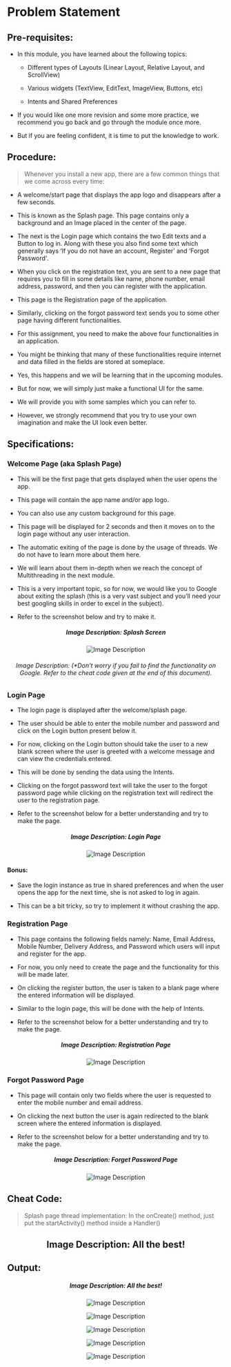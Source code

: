 # Problem Statement

## Pre-requisites:

- In this module, you have learned about the following topics:

   - Different types of Layouts (Linear Layout, Relative Layout, and ScrollView)

   - Various widgets (TextView, EditText, ImageView, Buttons, etc)

   - Intents and Shared Preferences

- If you would like one more revision and some more practice, we recommend you go back and go through the module once more. 

- But if you are feeling confident, it is time to put the knowledge to work.

## Procedure:

> Whenever you install a new app, there are a few common things that we come across every time:

- A welcome/start page that displays the app logo and disappears after a few seconds. 

- This is known as the Splash page. This page contains only a background and an Image placed in the center of the page. 

- The next is the Login page which contains the two Edit texts and a Button to log in. Along with these you also find some text which generally says ‘If you do not have an account, Register’ and ‘Forgot Password'.

- When you click on the registration text, you are sent to a new page that requires you to fill in some details like name, phone number, email address, password, and then you can register with the application. 

- This page is the Registration page of the application. 

- Similarly, clicking on the forgot password text sends you to some other page having different functionalities.

- For this assignment, you need to make the above four functionalities in an application. 

- You might be thinking that many of these functionalities require internet and data filled in the fields are stored at someplace. 

- Yes, this happens and we will be learning that in the upcoming modules. 

- But for now, we will simply just make a functional UI for the same. 

- We will provide you with some samples which you can refer to. 

- However, we strongly recommend that you try to use your own imagination and make the UI look even better.


## Specifications:

### Welcome Page (aka Splash Page)

- This will be the first page that gets displayed when the user opens the app. 

- This page will contain the app name and/or app logo. 

- You can also use any custom background for this page. 

- This page will be displayed for 2 seconds and then it moves on to the login page without any user interaction. 

- The automatic exiting of the page is done by the usage of threads. We do not have to learn more about them here. 

- We will learn about them in-depth when we reach the concept of Multithreading in the next module. 

- This is a very important topic, so for now, we would like you to Google about exiting the splash (this is a very vast subject and you’ll need your best googling skills in order to excel in the subject).

- Refer to the screenshot below and try to make it.

<h5 align = "center">  Image Description: Splash Screen </h5>

  <p align="center">
  <img src="https://github.com/Amit-Ashok-Swain/Android-Kick-Off/blob/main/images/Final-Project/01.png" alt="Image Description" />
       </p>
  <h6 align = "center">  Image Description: (*Don’t worry if you fail to find the functionality on Google. Refer to the cheat code given at the end of this document). </h6>

### Login Page

- The login page is displayed after the welcome/splash page. 

- The user should be able to enter the mobile number and password and click on the Login button present below it.

- For now, clicking on the Login button should take the user to a new blank screen where the user is greeted with a welcome message and can view the credentials entered. 

- This will be done by sending the data using the Intents. 

- Clicking on the forgot password text will take the user to the forgot password page while clicking on the registration text will redirect the user to the registration page. 

- Refer to the screenshot below for a better understanding and try to make the page. 

<h5 align = "center">  Image Description: Login Page </h5>

<p align="center">
  <img src="https://github.com/Amit-Ashok-Swain/Android-Kick-Off/blob/main/images/Final-Project/02.png" alt="Image Description" />
       </p>

#### Bonus:

- Save the login instance as true in shared preferences and when the user opens the app for the next time, she is not asked to log in again. 

- This can be a bit tricky, so try to implement it without crashing the app.


### Registration Page

- This page contains the following fields namely: Name, Email Address, Mobile Number, Delivery Address, and Password which users will input and register for the app.

- For now, you only need to create the page and the functionality for this will be made later. 

- On clicking the register button, the user is taken to a blank page where the entered information will be displayed. 

- Similar to the login page, this will be done with the help of Intents.

- Refer to the screenshot below for a better understanding and try to make the page.

<h5 align = "center">  Image Description: Registration Page </h5>

<p align="center">
  <img src="https://github.com/Amit-Ashok-Swain/Android-Kick-Off/blob/main/images/Final-Project/03.png" alt="Image Description" />
       </p>

### Forgot Password Page

- This page will contain only two fields where the user is requested to enter the mobile number and email address.

- On clicking the next button the user is again redirected to the blank screen where the entered information is displayed.

- Refer to the screenshot below for a better understanding and try to make the page.

<h5 align = "center">  Image Description: Forget Password Page </h5>

<p align="center">
  <img src="https://github.com/Amit-Ashok-Swain/Android-Kick-Off/blob/main/images/Final-Project/04.png" alt="Image Description" />
       </p>

## Cheat Code:

> Splash page thread implementation: In the onCreate() method, just put the startActivity() method inside a Handler()


<h2 align = "center">  Image Description: All the best! </h2>


## Output:

<h5 align = "center">  Image Description: All the best! </h5>

<p align="center">
  <img src="https://github.com/Amit-Ashok-Swain/Android-Kick-Off/blob/main/images/Final-Project/Outputs/01.png" alt="Image Description" />
       </p>

<p align="center">
  <img src="https://github.com/Amit-Ashok-Swain/Android-Kick-Off/blob/main/images/Final-Project/Outputs/02.png" alt="Image Description" />
       </p>

<p align="center">
  <img src="https://github.com/Amit-Ashok-Swain/Android-Kick-Off/blob/main/images/Final-Project/Outputs/03.png" alt="Image Description" />
       </p>

<p align="center">
  <img src="https://github.com/Amit-Ashok-Swain/Android-Kick-Off/blob/main/images/Final-Project/Outputs/04.png" alt="Image Description" />
       </p>

<p align="center">
  <img src="https://github.com/Amit-Ashok-Swain/Android-Kick-Off/blob/main/images/Final-Project/Outputs/05.png" alt="Image Description" />
       </p>
